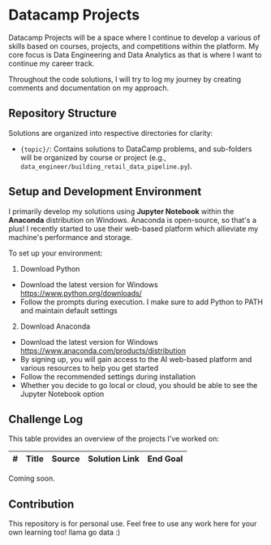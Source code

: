 # Datacamp Projects

Datacamp Projects will be a space where I continue to develop a various of skills based on courses, projects, and competitions within the platform. My core focus is Data Engineering and Data Analytics as that is where I want to continue my career track.

Throughout the code solutions, I will try to log my journey by creating comments and documentation on my approach.

## Repository Structure

Solutions are organized into respective directories for clarity:

* `{topic}/`: Contains solutions to DataCamp problems, and sub-folders will be organized by course or project (e.g., `data_engineer/building_retail_data_pipeline.py`).

## Setup and Development Environment

I primarily develop my solutions using **Jupyter Notebook** within the **Anaconda** distribution on Windows. Anaconda is open-source, so that's a plus! I recently started to use their web-based platform which allieviate my machine's performance and storage.

To set up your environment:

1. Download Python

- Download the latest version for Windows https://www.python.org/downloads/
- Follow the prompts during execution. I make sure to add Python to PATH and maintain default settings

2. Download Anaconda

- Download the latest version for Windows https://www.anaconda.com/products/distribution 
- By signing up, you will gain access to the AI web-based platform and various resources to help you get started
- Follow the recommended settings during installation
- Whether you decide to go local or cloud, you should be able to see the Jupyter Notebook option

## Challenge Log

This table provides an overview of the projects I've worked on:

| # | Title | Source | Solution Link | End Goal | 
 | ----- | ----- | ----- | ----- | ----- | 
 
 Coming soon.

## Contribution

This repository is for personal use. Feel free to use any work here for your own learning too! llama go data :)